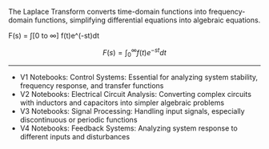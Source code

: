 The Laplace Transform converts time-domain functions into frequency-domain functions, simplifying differential equations into algebraic equations.

F(s) = ∫[0 to ∞] f(t)e^(-st)dt

$$F(s) = \int_{0}^{\infty} f(t)e^{-st}dt$$

- - - -
* V1 Notebooks: Control Systems: Essential for analyzing system stability, frequency response, and transfer functions
* V2 Notebooks: Electrical Circuit Analysis: Converting complex circuits with inductors and capacitors into simpler algebraic problems
* V3 Notebooks: Signal Processing: Handling input signals, especially discontinuous or periodic functions
* V4 Notebooks: Feedback Systems: Analyzing system response to different inputs and disturbances

